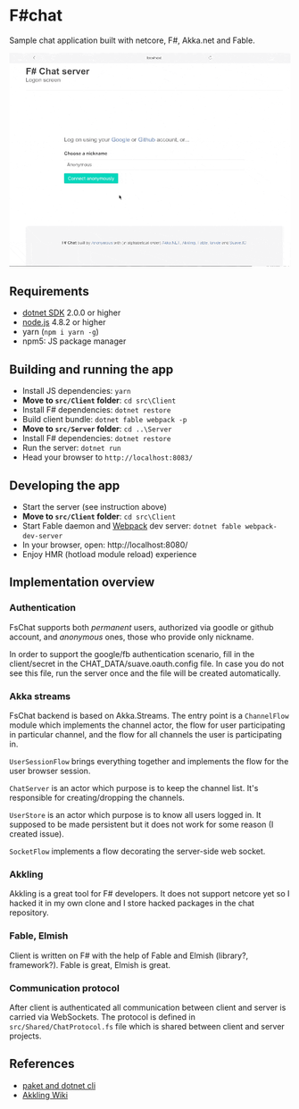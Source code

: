 # F#chat

Sample chat application built with netcore, F#, Akka.net and Fable.

![Harvest chat](docs/FsChat-login.gif "Channel view")

## Requirements

* [dotnet SDK](https://www.microsoft.com/net/download/core) 2.0.0 or higher
* [node.js](https://nodejs.org) 4.8.2 or higher
* yarn (`npm i yarn -g`)
* npm5: JS package manager

## Building and running the app

* Install JS dependencies: `yarn`
* **Move to `src/Client` folder**: `cd src\Client`
* Install F# dependencies: `dotnet restore`
* Build client bundle: `dotnet fable webpack -p`
* **Move to `src/Server` folder**: `cd ..\Server`
* Install F# dependencies: `dotnet restore`
* Run the server: `dotnet run`
* Head your browser to `http://localhost:8083/`

## Developing the app

* Start the server (see instruction above)
* **Move to `src/Client` folder**: `cd src\Client`
* Start Fable daemon and [Webpack](https://webpack.js.org/) dev server: `dotnet fable webpack-dev-server`
* In your browser, open: http://localhost:8080/
* Enjoy HMR (hotload module reload) experience

## Implementation overview

### Authentication

FsChat supports both *permanent* users, authorized via goodle or github account, and *anonymous* ones, those who provide only nickname.

In order to support the google/fb authentication scenario, fill in the client/secret in the CHAT_DATA/suave.oauth.config file. In case you do not see this file, run the server once and the file will be created automatically.

### Akka streams

FsChat backend is based on Akka.Streams. The entry point is a `ChannelFlow` module which implements the channel actor, the flow for user participating in particular channel, and the flow for all channels the user is participating in.

`UserSessionFlow` brings everything together and implements the flow for the user browser session.

`ChatServer` is an actor which purpose is to keep the channel list. It's responsible for creating/dropping the channels.

`UserStore` is an actor which purpose is to know all users logged in. It supposed to be made persistent but it does not work for some reason (I created issue).

`SocketFlow` implements a flow decorating the server-side web socket.

### Akkling

Akkling is a great tool for F# developers. It does not support netcore yet so I hacked it in my own clone and I store hacked packages in the chat repository.

### Fable, Elmish

Client is written on F# with the help of Fable and Elmish (library?, framework?). Fable is great, Elmish is great.

### Communication protocol

After client is authenticated all communication between client and server is carried via WebSockets. The protocol is defined in `src/Shared/ChatProtocol.fs` file which is shared between client and server projects.

## References

* [paket and dotnet cli](https://fsprojects.github.io/Paket/paket-and-dotnet-cli.html)
* [Akkling Wiki](https://github.com/Horusiath/Akkling/wiki)
